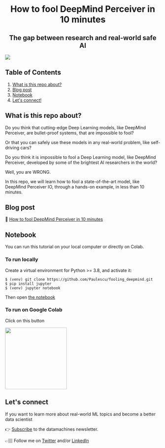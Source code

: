 <div align="center">
<h1>How to fool DeepMind Perceiver in 10 minutes</h1>
<h2>The gap between research and real-world safe AI</h2>
</div>

![](http://datamachines.xyz/wp-content/uploads/2022/06/fusta-1536x1152.jpeg)

## Table of Contents

1. [What is this repo about?](#what-is-this-repo-about)
2. [Blog post](#blog-post)
3. [Notebook](#notebook)
4. [Let's connect!](#lets-connect)  

## What is this repo about?

Do you think that cutting-edge Deep Learning models, like DeepMind Perceiver, are bullet-proof systems, that are impossible to fool?

Or that you can safely use these models in any real-world problem, like self-driving cars?

Do you think it is impossible to fool a Deep Learning model, like DeepMind Perceiver, developed by some of the brightest AI researchers in the world?

Well, you are WRONG.

In this repo, we will learn how to fool a state-of-the-art model, like DeepMind Perceiver IO, through a hands-on example, in less than 10 minutes.


## Blog post
📝 [How to fool DeepMind Perceiver in 10 minutes](http://datamachines.xyz/2022/06/29/how-to-fool-deepmind-perceiver-in-10-minutes/)

## Notebook
You can run this tutorial on your local computer or directly on Colab.

### To run locally
Create a virtual environment for Python >= 3.8, and activate it:
```
$ (venv) git clone https://github.com/Paulescu/fooling_deepmind.git
$ pip install jupyter
$ (venv) jupyter notebook
```

Then open [the notebook](how_to_fool_deepmind_perceiver_in_10_minutes.ipynb)

### To run on Google Colab
Click on this button

<a href="https://colab.research.google.com/github/Paulescu/fooling_deepmind/blob/main/notebooks/how_to_fool_deepmind_perceiver_in_10_minutes.ipynb"><img src="https://colab.research.google.com/assets/colab-badge.svg" width="200"></a>
## Let's connect

If you want to learn more about real-world ML topics and become a better data scientist

👉 [Subscribe](http://datamachines.xyz/subscribe) to the datamachines newsletter.

👉🏽 Follow me on [Twitter](https://twitter.com/paulabartabajo_) and/or [LinkedIn](https://www.linkedin.com/in/pau-labarta-bajo-4432074b/)









